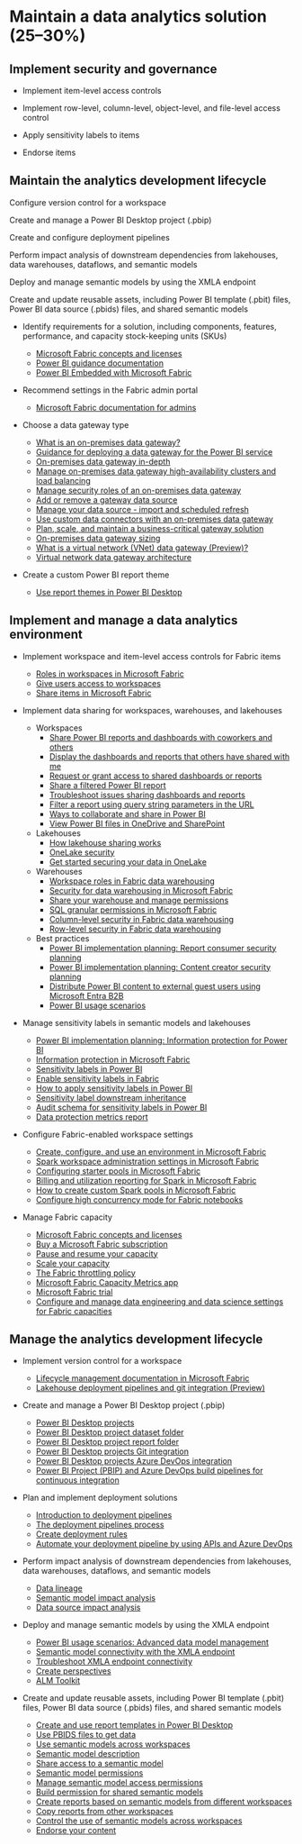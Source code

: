 # Maintain a data analytics solution (25–30%)

## Implement security and governance

- Implement item-level access controls

- Implement row-level, column-level, object-level, and file-level access control

- Apply sensitivity labels to items

- Endorse items

## Maintain the analytics development lifecycle
Configure version control for a workspace

Create and manage a Power BI Desktop project (.pbip)

Create and configure deployment pipelines

Perform impact analysis of downstream dependencies from lakehouses, data warehouses, dataflows, and semantic models

Deploy and manage semantic models by using the XMLA endpoint

Create and update reusable assets, including Power BI template (.pbit) files, Power BI data source (.pbids) files, and shared semantic models





- Identify requirements for a solution, including components, features,
  performance, and capacity stock-keeping units (SKUs)

  - [Microsoft Fabric concepts and licenses](https://learn.microsoft.com/en-us/fabric/enterprise/licenses)
  - [Power BI guidance documentation](https://learn.microsoft.com/en-us/power-bi/guidance/)
  - [Power BI Embedded with Microsoft Fabric](https://powerbi.microsoft.com/en-us/blog/power-bi-embedded-with-microsoft-fabric/)

- Recommend settings in the Fabric admin portal
  
  - [Microsoft Fabric documentation for admins](https://learn.microsoft.com/en-us/fabric/admin/)

- Choose a data gateway type
  
  - [What is an on-premises data gateway?](https://learn.microsoft.com/en-us/data-integration/gateway/)
  - [Guidance for deploying a data gateway for the Power BI service](https://learn.microsoft.com/en-us/power-bi/connect-data/service-gateway-deployment-guidance)
  - [On-premises data gateway in-depth](https://learn.microsoft.com/en-us/power-bi/connect-data/service-gateway-onprem-indepth)
  - [Manage on-premises data gateway high-availability clusters and load balancing](https://learn.microsoft.com/en-us/data-integration/gateway/service-gateway-high-availability-clusters)
  - [Manage security roles of an on-premises data gateway](https://learn.microsoft.com/en-us/data-integration/gateway/manage-security-roles)
  - [Add or remove a gateway data source](https://learn.microsoft.com/en-us/power-bi/connect-data/service-gateway-data-sources)
  - [Manage your data source - import and scheduled refresh](https://learn.microsoft.com/en-us/power-bi/connect-data/service-gateway-enterprise-manage-scheduled-refresh)
  - [Use custom data connectors with an on-premises data gateway](https://learn.microsoft.com/en-us/power-bi/connect-data/service-gateway-custom-connectors)
  - [Plan, scale, and maintain a business-critical gateway solution](https://learn.microsoft.com/en-us/data-integration/gateway/plan-scale-maintain)
  - [On-premises data gateway sizing](https://learn.microsoft.com/en-us/power-bi/guidance/gateway-onprem-sizing)
  - [What is a virtual network (VNet) data gateway (Preview)?](https://learn.microsoft.com/en-us/data-integration/vnet/overview)
  - [Virtual network data gateway architecture](https://learn.microsoft.com/en-us/data-integration/vnet/data-gateway-architecture)

- Create a custom Power BI report theme

  - [Use report themes in Power BI Desktop](https://learn.microsoft.com/en-us/power-bi/create-reports/desktop-report-themes)

## Implement and manage a data analytics environment

- Implement workspace and item-level access controls for Fabric items

  - [Roles in workspaces in Microsoft Fabric](https://learn.microsoft.com/en-us/fabric/get-started/roles-workspaces)
  - [Give users access to workspaces](https://learn.microsoft.com/en-us/fabric/get-started/give-access-workspaces)
  - [Share items in Microsoft Fabric](https://learn.microsoft.com/en-us/fabric/get-started/share-items)

- Implement data sharing for workspaces, warehouses, and lakehouses

  - Workspaces
    - [Share Power BI reports and dashboards with coworkers and others](https://learn.microsoft.com/en-us/power-bi/collaborate-share/service-share-dashboards)
    - [Display the dashboards and reports that others have shared with me](https://learn.microsoft.com/en-us/power-bi/collaborate-share/end-user-shared-with-me)
    - [Request or grant access to shared dashboards or reports](https://learn.microsoft.com/en-us/power-bi/collaborate-share/service-request-access)
    - [Share a filtered Power BI report](https://learn.microsoft.com/en-us/power-bi/collaborate-share/service-share-reports)
    - [Troubleshoot issues sharing dashboards and reports](https://learn.microsoft.com/en-us/power-bi/collaborate-share/service-troubleshoot-sharing)
    - [Filter a report using query string parameters in the URL](https://learn.microsoft.com/en-us/power-bi/collaborate-share/service-url-filters)
    - [Ways to collaborate and share in Power BI](https://learn.microsoft.com/en-us/power-bi/collaborate-share/service-how-to-collaborate-distribute-dashboards-reports)
    - [View Power BI files in OneDrive and SharePoint](https://learn.microsoft.com/en-us/power-bi/collaborate-share/service-sharepoint-viewer)
  - Lakehouses
    - [How lakehouse sharing works](https://learn.microsoft.com/en-us/fabric/data-engineering/lakehouse-sharing)
    - [OneLake security](https://learn.microsoft.com/en-us/fabric/onelake/onelake-security)
    - [Get started securing your data in OneLake](https://learn.microsoft.com/en-us/fabric/onelake/get-started-security)
  - Warehouses
    - [Workspace roles in Fabric data warehousing](https://learn.microsoft.com/en-us/fabric/data-warehouse/workspace-roles)
    - [Security for data warehousing in Microsoft Fabric](https://learn.microsoft.com/en-us/fabric/data-warehouse/security)
    - [Share your warehouse and manage permissions](https://learn.microsoft.com/en-us/fabric/data-warehouse/share-warehouse-manage-permissions)
    - [SQL granular permissions in Microsoft Fabric](https://learn.microsoft.com/en-us/fabric/data-warehouse/sql-granular-permissions)
    - [Column-level security in Fabric data warehousing](https://learn.microsoft.com/en-us/fabric/data-warehouse/column-level-security)
    - [Row-level security in Fabric data warehousing](https://learn.microsoft.com/en-us/fabric/data-warehouse/row-level-security)
  - Best practices
    - [Power BI implementation planning: Report consumer security planning](https://learn.microsoft.com/en-us/power-bi/guidance/powerbi-implementation-planning-security-report-consumer-planning)
    - [Power BI implementation planning: Content creator security planning](https://learn.microsoft.com/en-us/power-bi/guidance/powerbi-implementation-planning-security-content-creator-planning)
    - [Distribute Power BI content to external guest users using Microsoft Entra B2B](https://learn.microsoft.com/en-us/power-bi/guidance/whitepaper-azure-b2b-power-bi)
    - [Power BI usage scenarios](https://learn.microsoft.com/en-us/power-bi/guidance/powerbi-implementation-planning-usage-scenario-overview)

- Manage sensitivity labels in semantic models and lakehouses
  
  - [Power BI implementation planning: Information protection for Power BI](https://learn.microsoft.com/en-us/power-bi/guidance/powerbi-implementation-planning-info-protection)
  - [Information protection in Microsoft Fabric](https://learn.microsoft.com/en-us/fabric/governance/information-protection)
  - [Sensitivity labels in Power BI](https://learn.microsoft.com/en-us/power-bi/enterprise/service-security-sensitivity-label-overview)
  - [Enable sensitivity labels in Fabric](https://learn.microsoft.com/en-us/power-bi/enterprise/service-security-enable-data-sensitivity-labels)
  - [How to apply sensitivity labels in Power BI](https://learn.microsoft.com/en-us/power-bi/enterprise/service-security-apply-data-sensitivity-labels)
  - [Sensitivity label downstream inheritance](https://learn.microsoft.com/en-us/power-bi/enterprise/service-security-sensitivity-label-downstream-inheritance)
  - [Audit schema for sensitivity labels in Power BI](https://learn.microsoft.com/en-us/power-bi/enterprise/service-security-sensitivity-label-audit-schema)
  - [Data protection metrics report](https://learn.microsoft.com/en-us/power-bi/enterprise/service-security-data-protection-metrics-report)

- Configure Fabric-enabled workspace settings
  
  - [Create, configure, and use an environment in Microsoft Fabric](https://learn.microsoft.com/en-us/fabric/data-engineering/create-and-use-environment)
  - [Spark workspace administration settings in Microsoft Fabric](https://learn.microsoft.com/en-us/fabric/data-engineering/workspace-admin-settings)
  - [Configuring starter pools in Microsoft Fabric](https://learn.microsoft.com/en-us/fabric/data-engineering/configure-starter-pools)
  - [Billing and utilization reporting for Spark in Microsoft Fabric](https://learn.microsoft.com/en-us/fabric/data-engineering/billing-capacity-management-for-spark)
  - [How to create custom Spark pools in Microsoft Fabric](https://learn.microsoft.com/en-us/fabric/data-engineering/create-custom-spark-pools)
  - [Configure high concurrency mode for Fabric notebooks](https://learn.microsoft.com/en-us/fabric/data-engineering/configure-high-concurrency-session-notebooks)

- Manage Fabric capacity
  
  - [Microsoft Fabric concepts and licenses](https://learn.microsoft.com/en-us/fabric/enterprise/licenses)
  - [Buy a Microsoft Fabric subscription](https://learn.microsoft.com/en-us/fabric/enterprise/buy-subscription)
  - [Pause and resume your capacity](https://learn.microsoft.com/en-us/fabric/enterprise/pause-resume)
  - [Scale your capacity](https://learn.microsoft.com/en-us/fabric/enterprise/scale-capacity)
  - [The Fabric throttling policy](https://learn.microsoft.com/en-us/fabric/enterprise/throttling)
  - [Microsoft Fabric Capacity Metrics app](https://learn.microsoft.com/en-us/fabric/enterprise/metrics-app)
  - [Microsoft Fabric trial](https://learn.microsoft.com/en-us/fabric/get-started/fabric-trial)
  - [Configure and manage data engineering and data science settings for Fabric capacities](https://learn.microsoft.com/en-us/fabric/data-engineering/capacity-settings-management)

## Manage the analytics development lifecycle

- Implement version control for a workspace

  - [Lifecycle management documentation in Microsoft Fabric](https://learn.microsoft.com/en-us/fabric/cicd/)
  - [Lakehouse deployment pipelines and git integration (Preview)](https://learn.microsoft.com/en-us/fabric/data-engineering/lakehouse-git-deployment-pipelines)

- Create and manage a Power BI Desktop project (.pbip)

  - [Power BI Desktop projects](https://learn.microsoft.com/en-us/power-bi/developer/projects/projects-overview)
  - [Power BI Desktop project dataset folder](https://learn.microsoft.com/en-us/power-bi/developer/projects/projects-dataset)
  - [Power BI Desktop project report folder](https://learn.microsoft.com/en-us/power-bi/developer/projects/projects-report)
  - [Power BI Desktop projects Git integration](https://learn.microsoft.com/en-us/power-bi/developer/projects/projects-git)
  - [Power BI Desktop projects Azure DevOps integration](https://learn.microsoft.com/en-us/power-bi/developer/projects/projects-azdo)
  - [Power BI Project (PBIP) and Azure DevOps build pipelines for continuous integration](https://learn.microsoft.com/en-us/power-bi/developer/projects/projects-build-pipelines)

- Plan and implement deployment solutions
  
  - [Introduction to deployment pipelines](https://learn.microsoft.com/en-us/fabric/cicd/deployment-pipelines/intro-to-deployment-pipelines)
  - [The deployment pipelines process](https://learn.microsoft.com/en-us/fabric/cicd/deployment-pipelines/understand-the-deployment-process)
  - [Create deployment rules](https://learn.microsoft.com/en-us/fabric/cicd/deployment-pipelines/create-rules)
  - [Automate your deployment pipeline by using APIs and Azure DevOps](https://learn.microsoft.com/en-us/fabric/cicd/deployment-pipelines/pipeline-automation)

- Perform impact analysis of downstream dependencies from lakehouses,
  data warehouses, dataflows, and semantic models

  - [Data lineage](https://learn.microsoft.com/en-us/power-bi/collaborate-share/service-data-lineage)
  - [Semantic model impact analysis](https://learn.microsoft.com/en-us/power-bi/collaborate-share/service-dataset-impact-analysis)
  - [Data source impact analysis](https://learn.microsoft.com/en-us/power-bi/collaborate-share/service-data-source-impact-analysis)

- Deploy and manage semantic models by using the XMLA endpoint

  - [Power BI usage scenarios: Advanced data model management](https://learn.microsoft.com/en-us/power-bi/guidance/powerbi-implementation-planning-usage-scenario-advanced-data-model-management)
  - [Semantic model connectivity with the XMLA endpoint](https://learn.microsoft.com/en-us/power-bi/enterprise/service-premium-connect-tools)
  - [Troubleshoot XMLA endpoint connectivity](https://learn.microsoft.com/en-us/power-bi/enterprise/troubleshoot-xmla-endpoint)
  - [Create perspectives](https://learn.microsoft.com/en-us/analysis-services/tutorial-tabular-1400/as-lesson-8-create-perspectives?view=asallproducts-allversions)
  - [ALM Toolkit](https://www.sqlbi.com/tools/alm-toolkit/)

- Create and update reusable assets, including Power BI template (.pbit)
  files, Power BI data source (.pbids) files, and shared semantic models

  - [Create and use report templates in Power BI Desktop](https://learn.microsoft.com/en-us/power-bi/create-reports/desktop-templates)
  - [Use PBIDS files to get data](https://learn.microsoft.com/en-us/power-bi/connect-data/desktop-data-sources#use-pbids-files-to-get-data)
  - [Use semantic models across workspaces](https://learn.microsoft.com/en-us/power-bi/connect-data/service-datasets-across-workspaces)
  - [Semantic model description](https://learn.microsoft.com/en-us/power-bi/connect-data/service-dataset-description)
  - [Share access to a semantic model](https://learn.microsoft.com/en-us/power-bi/connect-data/service-datasets-share)
  - [Semantic model permissions](https://learn.microsoft.com/en-us/power-bi/connect-data/service-datasets-permissions)
  - [Manage semantic model access permissions](https://learn.microsoft.com/en-us/power-bi/connect-data/service-datasets-manage-access-permissions)
  - [Build permission for shared semantic models](https://learn.microsoft.com/en-us/power-bi/connect-data/service-datasets-build-permissions)
  - [Create reports based on semantic models from different workspaces](https://learn.microsoft.com/en-us/power-bi/connect-data/service-datasets-discover-across-workspaces)
  - [Copy reports from other workspaces](https://learn.microsoft.com/en-us/power-bi/connect-data/service-datasets-copy-reports)
  - [Control the use of semantic models across workspaces](https://learn.microsoft.com/en-us/power-bi/connect-data/service-datasets-admin-across-workspaces)
  - [Endorse your content](https://learn.microsoft.com/en-us/power-bi/collaborate-share/service-endorse-content)

